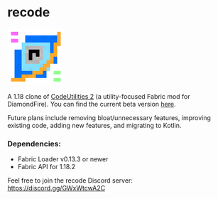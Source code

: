 # recode
![logo](logo.png)

A 1.18 clone of [CodeUtilities 2](https://github.com/CodeUtilities/CodeUtilities-2.0) (a utility-focused Fabric mod for DiamondFire). You can find the current beta version [here](https://github.com/homchom/recode/releases).

Future plans include removing bloat/unnecessary features, improving existing code, adding new features, and migrating to Kotlin.

### Dependencies:
- Fabric Loader v0.13.3 or newer
- Fabric API for 1.18.2

Feel free to join the recode Discord server: https://discord.gg/GWxWtcwA2C
